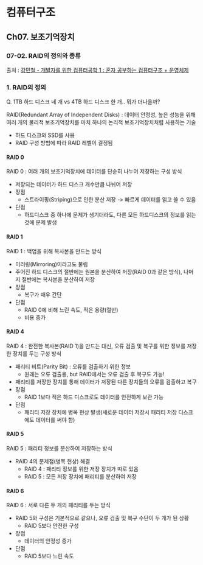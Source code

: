 # 컴퓨터구조
## Ch07. 보조기억장치
### 07-02. RAID의 정의와 종류
출처 : [강민철 - 개발자를 위한 컴퓨터공학 1 : 혼자 공부하는 컴퓨터구조 + 운영체제](https://www.inflearn.com/course/%ED%98%BC%EC%9E%90-%EA%B3%B5%EB%B6%80%ED%95%98%EB%8A%94-%EC%BB%B4%ED%93%A8%ED%84%B0%EA%B5%AC%EC%A1%B0-%EC%9A%B4%EC%98%81%EC%B2%B4%EC%A0%9C)

### 1. RAID의 정의
Q. 1TB 하드 디스크 네 개 vs 4TB 하드 디스크 한 개.. 뭐가 더나을까?

RAID(Redundant Array of Independent Disks) : 데이터 안정성, 높은 성능을 위해 여러 개의 물리적 보조기억장치를 마치 하나의 논리적 보조기억장치처럼 사용하는 기술
- 하드 디스크와 SSD를 사용
- RAID 구성 방법에 따라 RAID 레벨이 결정됨

#### RAID 0
RAID 0 : 여러 개의 보조기억장치에 데이터를 단순히 나누어 저장하는 구성 방식
- 저장되는 데이터가 하드 디스크 개수만큼 나뉘어 저장
- 장점 
    - 스트라이핑(Striping)으로 인한 분산 저장 -> 빠르게 데이터를 읽고 쓸 수 있음
- 단점
    - 하드디스크 중 하나에 문제가 생기더라도, 다른 모든 하드디스크의 정보를 읽는 것에 문제 발생

#### RAID 1 
RAID 1 : 백업을 위해 복사본을 만드는 방식
- 미러링(Mirroring)이라고도 불림
- 주어진 하드 디스크의 절반에는 원본을 분산하여 저장(RAID 0과 같은 방식), 나머지 절반에는 복사본을 분산하여 저장
- 장점
    - 복구가 매우 간단
- 단점  
    - RAID 0에 비해 느린 속도, 적은 용량(절반)
    - 비용 증가

#### RAID 4
RAID 4 : 완전한 복사본(RAID 1)을 만드는 대신, 오류 검출 및 복구를 위한 정보를 저장 한 장치를 두는 구성 방식
- 패리티 비트(Parity Bit) : 오류를 검출하기 위한 정보
    - 원래는 오류 검출용, but RAID에서는 오류 검출 후 복구도 가능!
- 패리티를 저장한 장치를 통해 데이터가 저장된 다른 장치들의 오류를 검출하고 복구
- 장점
    - RAID 1보다 적은 하드 디스크로도 데이터를 안전하게 보관 가능
- 단점 
    - 패리티 저장 장치에 병목 현상 발생(새로운 데이터 저장시 패리티 저장 디스크에도 데이터를 써야 함)

#### RAID 5
RAID 5 : 패리티 정보를 분산하여 저장하는 방식
- RAID 4의 문제점(병목 현상) 해결
    - RAID 4 : 패리티 정보를 위한 저장 장치가 따로 있음
    - RAID 5 : 모든 저장 장치에 패리티를 분산하여 저장

#### RAID 6
RAID 6 : 서로 다른 두 개의 패리티를 두는 방식
- RAID 5와 구성은 기본적으로 같으나, 오류 검출 및 복구 수단이 두 개가 된 상황
    - RAID 5보다 안전한 구성
- 장점 
    - 데이터의 안정성 증가
- 단점
    - RAID 5보다 느린 속도
    